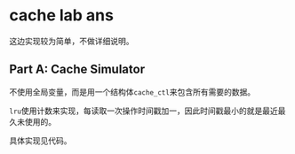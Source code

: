 # cache lab ans

这边实现较为简单，不做详细说明。

## Part A: Cache Simulator

不使用全局变量，而是用一个结构体`cache_ctl`来包含所有需要的数据。

`lru`使用计数来实现，每读取一次操作时间戳加一，因此时间戳最小的就是最近最久未使用的。

具体实现见代码。